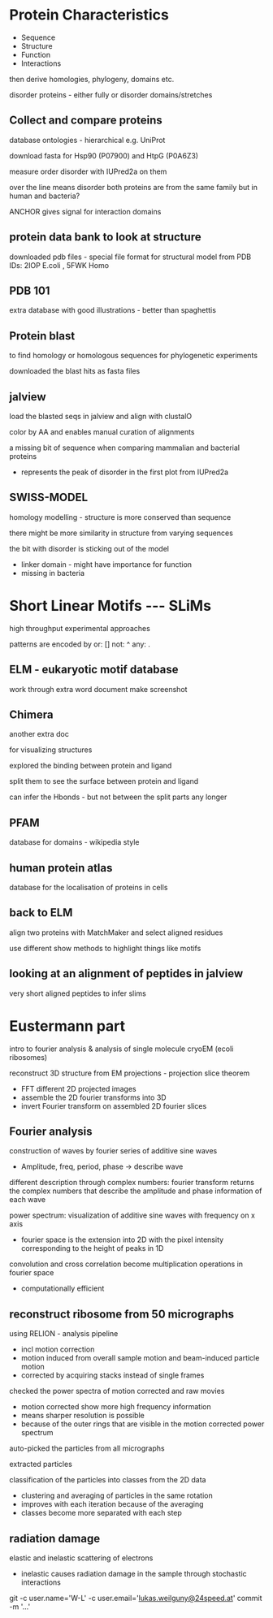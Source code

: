 # Protein Characteristics

- Sequence
- Structure
- Function
- Interactions

then derive homologies, phylogeny, domains etc.

disorder proteins - either fully or disorder domains/stretches

## Collect and compare proteins

database ontologies - hierarchical
e.g. UniProt

download fasta for Hsp90 (P07900) and HtpG (P0A6Z3)

measure order disorder with IUPred2a on them

over the line means disorder 
both proteins are from the same family but in human and bacteria?

ANCHOR gives signal for interaction domains

## protein data bank to look at structure

downloaded pdb files - special file format for structural model from PDB
IDs: 2IOP E.coli , 5FWK Homo

## PDB 101

extra database with good illustrations - better than spaghettis

## Protein blast

to find homology or homologous sequences for phylogenetic experiments

downloaded the blast hits as fasta files

## jalview

load the blasted seqs in jalview and align with clustalO

color by AA and enables manual curation of alignments

a missing bit of sequence when comparing mammalian and bacterial proteins
- represents the peak of disorder in the first plot from IUPred2a

## SWISS-MODEL

homology modelling - structure is more conserved than sequence

there might be more similarity in structure from varying sequences

the bit with disorder is sticking out of the model
- linker domain - might have importance for function
- missing in bacteria


# Short Linear Motifs --- SLiMs

high throughput experimental approaches

patterns are encoded by or: [] not: ^ any: .

## ELM - eukaryotic motif database

work through extra word document
make screenshot

## Chimera

another extra doc

for visualizing structures

explored the binding between protein and ligand

split them to see the surface between protein and ligand

can infer the Hbonds - but not between the split parts any longer

## PFAM

database for domains - wikipedia style

## human protein atlas

database for the localisation of proteins in cells

## back to ELM

align two proteins with MatchMaker and select aligned residues 

use different show methods to highlight things like motifs


## looking at an alignment of peptides in jalview

very short aligned peptides to infer slims






# Eustermann part

intro to fourier analysis & analysis of single molecule cryoEM (ecoli ribosomes)

reconstruct 3D structure from EM projections - projection slice theorem
- FFT different 2D projected images
- assemble the 2D fourier transforms into 3D
- invert Fourier transform on assembled 2D fourier slices

## Fourier analysis

construction of waves by fourier series of additive sine waves
- Amplitude, freq, period, phase -> describe wave

different description through complex numbers: fourier transform returns the complex numbers 
that describe the amplitude and phase information of each wave

power spectrum: visualization of additive sine waves with frequency on x axis
- fourier space is the extension into 2D with the pixel intensity corresponding to the height of peaks in 1D

convolution and cross correlation become multiplication operations in fourier space
- computationally efficient

## reconstruct ribosome from 50 micrographs

using RELION - analysis pipeline 
- incl motion correction
- motion induced from overall sample motion and beam-induced particle motion
- corrected by acquiring stacks instead of single frames


checked the power spectra of motion corrected and raw movies
- motion corrected show more high frequency information
- means sharper resolution is possible
- because of the outer rings that are visible in the motion corrected power spectrum


auto-picked the particles from all micrographs

extracted particles

classification of the particles into classes from the 2D data
- clustering and averaging of particles in the same rotation
- improves with each iteration because of the averaging 
- classes become more separated with each step




## radiation damage

elastic and inelastic scattering of electrons
- inelastic causes radiation damage in the sample through stochastic interactions




















git -c user.name='W-L' -c user.email='lukas.weilguny@24speed.at' commit -m '...'






